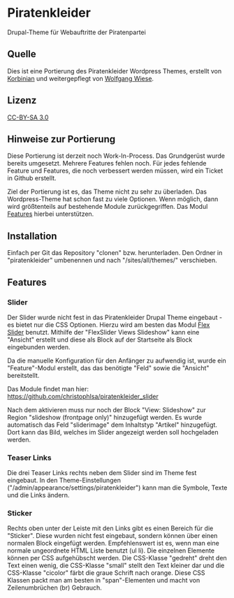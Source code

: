# Piratenkleider
Drupal-Theme für Webauftritte der Piratenpartei

## Quelle
Dies ist eine Portierung des Piratenkleider Wordpress Themes, erstellt von
[Korbinian](https://github.com/xwolfde/Piratenkleider) und weitergepflegt von
[Wolfgang Wiese](https://github.com/xwolfde/Piratenkleider).

## Lizenz
[CC-BY-SA 3.0](http://creativecommons.org/licenses/by-sa/3.0/de/deed.de)

## Hinweise zur Portierung
Diese Portierung ist derzeit noch Work-In-Process. Das Grundgerüst wurde bereits
umgesetzt. Mehrere Features fehlen noch. Für jedes fehlende Feature und
Features, die noch verbessert werden müssen, wird ein Ticket in Github erstellt.

Ziel der Portierung ist es, das Theme nicht zu sehr zu überladen. Das
Wordpress-Theme hat schon fast zu viele Optionen. Wenn möglich, dann wird
größtenteils auf bestehende Module zurückgegriffen. Das Modul
[Features](http://drupal.org/project/features) hierbei unterstützen.

## Installation
Einfach per Git das Repository "clonen" bzw. herunterladen. Den Ordner in
"piratenkleider" umbenennen und nach "/sites/all/themes/" verschieben.


## Features

### Slider
Der Slider wurde nicht fest in das Piratenkleider Drupal Theme eingebaut - es
bietet nur die CSS Optionen. Hierzu wird am besten das Modul
[Flex Slider](http://drupal.org/project/flexslider) benutzt. Mithilfe der
"FlexSlider Views Slideshow" kann eine "Ansicht" erstellt und diese als Block
auf der Startseite als Block eingebunden werden.

Da die manuelle Konfiguration für den Anfänger zu aufwendig ist, wurde ein
"Feature"-Modul erstellt, das das benötigte "Feld" sowie die "Ansicht"
bereitstellt.

Das Module findet man hier:
https://github.com/christophlsa/piratenkleider_slider

Nach dem aktivieren muss nur noch der Block "View: Slideshow" zur Region
"slideshow (frontpage only)" hinzugefügt werden. Es wurde automatisch das Feld
"sliderimage" dem Inhaltstyp "Artikel" hinzugefügt. Dort kann das Bild, welches
im Slider angezeigt werden soll hochgeladen werden.

### Teaser Links
Die drei Teaser Links rechts neben dem Slider sind im Theme fest eingebaut. In
den Theme-Einstellungen ("/admin/appearance/settings/piratenkleider") kann man
die Symbole, Texte und die Links ändern.

### Sticker
Rechts oben unter der Leiste mit den Links gibt es einen Bereich für die
"Sticker". Diese wurden nicht fest eingebaut, sondern können über einen normalen
Block eingefügt werden. Empfehlenswert ist es, wenn man eine normale ungeordnete
HTML Liste benutzt (ul li). Die einzelnen Elemente können per CSS aufgehübscht
werden. Die CSS-Klasse "gedreht" dreht den Text einen wenig, die CSS-Klasse
"small" stellt den Text kleiner dar und die CSS-Klasse "cicolor" färbt die graue
Schrift nach orange. Diese CSS Klassen packt man am besten in "span"-Elementen
und macht von Zeilenumbrüchen (br) Gebrauch.

